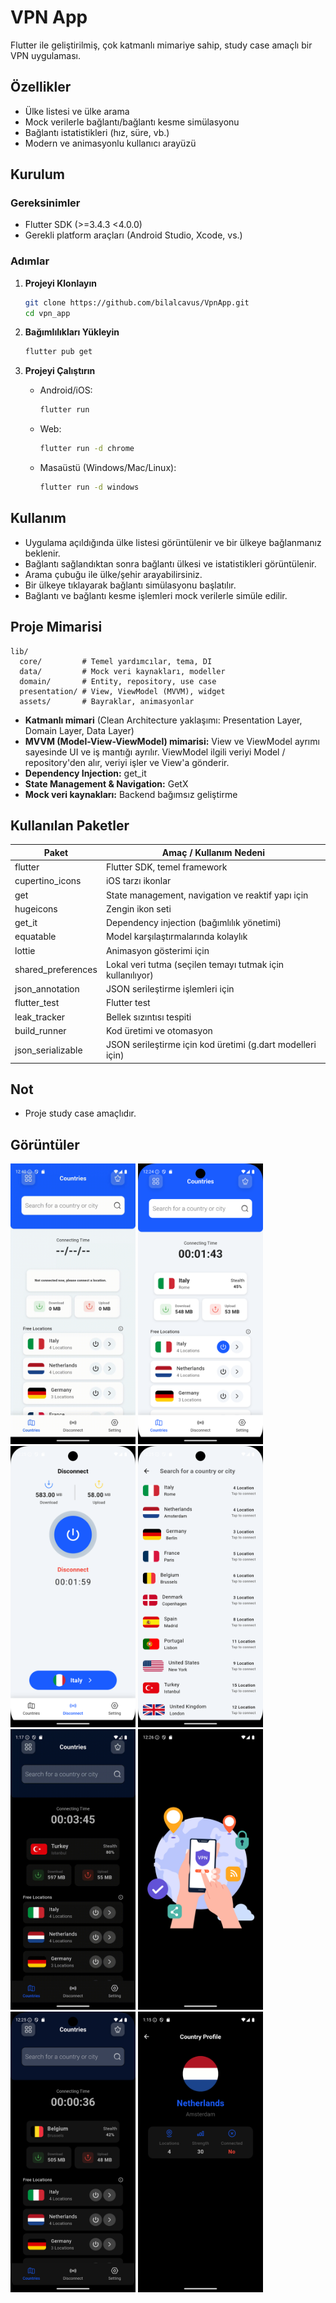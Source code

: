 # VPN App

Flutter ile geliştirilmiş, çok katmanlı mimariye sahip, study case amaçlı bir VPN uygulaması.

## Özellikler

- Ülke listesi ve ülke arama
- Mock verilerle bağlantı/bağlantı kesme simülasyonu
- Bağlantı istatistikleri (hız, süre, vb.)
- Modern ve animasyonlu kullanıcı arayüzü


## Kurulum

### Gereksinimler

- Flutter SDK (>=3.4.3 <4.0.0)
- Gerekli platform araçları (Android Studio, Xcode, vs.)

### Adımlar

1. **Projeyi Klonlayın**
   ```sh
   git clone https://github.com/bilalcavus/VpnApp.git
   cd vpn_app
   ```

2. **Bağımlılıkları Yükleyin**
   ```sh
   flutter pub get
   ```

3. **Projeyi Çalıştırın**
   - Android/iOS:
     ```sh
     flutter run
     ```
   - Web:
     ```sh
     flutter run -d chrome
     ```
   - Masaüstü (Windows/Mac/Linux):
     ```sh
     flutter run -d windows
     ```

## Kullanım

- Uygulama açıldığında ülke listesi görüntülenir ve bir ülkeye bağlanmanız beklenir.
- Bağlantı sağlandıktan sonra bağlantı ülkesi ve istatistikleri görüntülenir.
- Arama çubuğu ile ülke/şehir arayabilirsiniz.
- Bir ülkeye tıklayarak bağlantı simülasyonu başlatılır.
- Bağlantı ve bağlantı kesme işlemleri mock verilerle simüle edilir.

## Proje Mimarisi

```
lib/
  core/         # Temel yardımcılar, tema, DI
  data/         # Mock veri kaynakları, modeller
  domain/       # Entity, repository, use case
  presentation/ # View, ViewModel (MVVM), widget
  assets/       # Bayraklar, animasyonlar
```

- **Katmanlı mimari** (Clean Architecture yaklaşımı: Presentation Layer, Domain Layer, Data Layer)
- **MVVM (Model-View-ViewModel) mimarisi:**  View ve ViewModel ayrımı sayesinde UI ve iş mantığı ayrılır. ViewModel ilgili veriyi Model / repository'den alır, veriyi işler ve View'a gönderir.
- **Dependency Injection:** get_it
- **State Management & Navigation:** GetX
- **Mock veri kaynakları:** Backend bağımsız geliştirme

## Kullanılan Paketler

| Paket                        | Amaç / Kullanım Nedeni                                      |
|------------------------------|-------------------------------------------------------------|
| flutter                      | Flutter SDK, temel framework                                |
| cupertino_icons              | iOS tarzı ikonlar                                           |
| get                          | State management, navigation ve reaktif yapı için           |
| hugeicons                    | Zengin ikon seti                                            |
| get_it                       | Dependency injection (bağımlılık yönetimi)                  |
| equatable                    | Model karşılaştırmalarında kolaylık                         |
| lottie                       | Animasyon gösterimi için                                    |
| shared_preferences           | Lokal veri tutma (seçilen temayı tutmak için kullanılıyor)  |
| json_annotation              | JSON serileştirme işlemleri için                            |
| flutter_test                 | Flutter test                                                |
| leak_tracker                 | Bellek sızıntısı tespiti                                    |
| build_runner                 | Kod üretimi ve otomasyon                                    |
| json_serializable            | JSON serileştirme için kod üretimi (g.dart modelleri için)  |

## Not
- Proje study case amaçlıdır.
  

## Görüntüler
<p align="left">
  <img src="assets/screenshots/demo.gif" width="200" />
  <img src="assets/screenshots/home_light.png" width="200" />
  <img src="assets/screenshots/disconnect_light.png" width="200" />
  <img src="assets/screenshots/countries_light.png" width="200" />
  <img src="assets/screenshots/demo2.gif" width="200" />
  <img src="assets/screenshots/splash_dark.png" width="200" />
  <img src="assets/screenshots/home_dark.png" width="200" />
  <img src="assets/screenshots/country_info_dark.png" width="200" />
</p>
